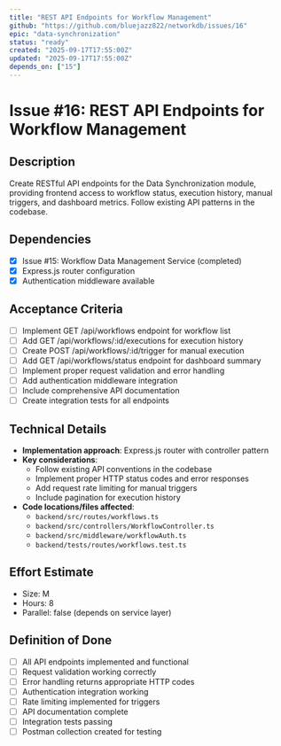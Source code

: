 ```yaml
---
title: "REST API Endpoints for Workflow Management"
github: "https://github.com/bluejazz822/networkdb/issues/16"
epic: "data-synchronization"
status: "ready"
created: "2025-09-17T17:55:00Z"
updated: "2025-09-17T17:55:00Z"
depends_on: ["15"]
---
```


# Issue #16: REST API Endpoints for Workflow Management

## Description
Create RESTful API endpoints for the Data Synchronization module, providing frontend access to workflow status, execution history, manual triggers, and dashboard metrics. Follow existing API patterns in the codebase.

## Dependencies
- [x] Issue #15: Workflow Data Management Service (completed)
- [x] Express.js router configuration  
- [x] Authentication middleware available

## Acceptance Criteria
- [ ] Implement GET /api/workflows endpoint for workflow list
- [ ] Add GET /api/workflows/:id/executions for execution history
- [ ] Create POST /api/workflows/:id/trigger for manual execution
- [ ] Add GET /api/workflows/status endpoint for dashboard summary
- [ ] Implement proper request validation and error handling
- [ ] Add authentication middleware integration
- [ ] Include comprehensive API documentation
- [ ] Create integration tests for all endpoints

## Technical Details
- **Implementation approach**: Express.js router with controller pattern
- **Key considerations**:
  - Follow existing API conventions in the codebase
  - Implement proper HTTP status codes and error responses
  - Add request rate limiting for manual triggers
  - Include pagination for execution history
- **Code locations/files affected**:
  - `backend/src/routes/workflows.ts`
  - `backend/src/controllers/WorkflowController.ts`
  - `backend/src/middleware/workflowAuth.ts`
  - `backend/tests/routes/workflows.test.ts`

## Effort Estimate
- Size: M
- Hours: 8
- Parallel: false (depends on service layer)

## Definition of Done
- [ ] All API endpoints implemented and functional
- [ ] Request validation working correctly
- [ ] Error handling returns appropriate HTTP codes
- [ ] Authentication integration working
- [ ] Rate limiting implemented for triggers
- [ ] API documentation complete
- [ ] Integration tests passing
- [ ] Postman collection created for testing
